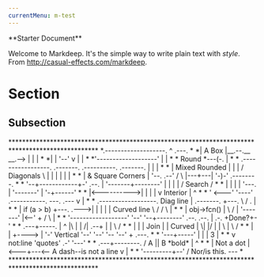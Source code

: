 ```yaml
---
currentMenu: m-test
---
```

<meta charset="utf-8" emacsmode="-*- markdown -*-">
            **Starter Document**

Welcome to Markdeep. It's the simple way to write plain text with
_style_. From http://casual-effects.com/markdeep.

Section
===============================================================================

Subsection
-------------------------------------------------------------------------------

<diagram>
*************************************************************************************************
*.-------------------.                           ^                      .---.                   *
*|    A Box          |__.--.__    __.-->         |                      |   |                   *
*|                   |        '--'               v                      |   |                   *
*'-------------------'                                                  |   |                   *
*                       Round                                       *---(-. |                   *
*  .-----------------.  .-------.    .----------.         .-------.     | | |                   *
* |   Mixed Rounded  | |         |  / Diagonals  \        |   |   |     | | |                   *
* | & Square Corners |  '--. .--'  /              \       |---+---|     '-)-'       .--------.  *
* '--+------------+-'  .--. |     '-------+--------'      |   |   |       |        / Search /   *
*    |            |   |    | '---.        |               '-------'       |       '-+------'    *
*    |<---------->|   |    |      |       v                Interior                 |     ^     *
*    '           <---'      '----'   .-----------.              ---.     .---       v     |     *
* .------------------.  Diag line    | .-------. +---.              \   /           .     |     *
* |   if (a > b)     +---.      .--->| |       | |    | Curved line  \ /           / \    |     *
* |   obj->fcn()     |    \    /     | '-------' |<--'                +           /   \   |     *
* '------------------'     '--'      '--+--------'      .--. .--.     |  .-.     +Done?+-'      *
*    .---+-----.                        |   ^           |\ | | /|  .--+ |   |     \   /         *
*    |   |     | Join                   |   | Curved    | \| |/ | |    \    |      \ /          *
*    |   |     +---->  |                 '-'  Vertical  '--' '--'  '--  '--'        +  .---.    *
*    '---+-----'       |                                                            |  | 3 |    *
*                      v                             not:line    'quotes'        .-'   '---'    *
*                  .---+--------.            /            A || B   *bold*       |        ^      *
*                 |   Not a dot  |      <---+---<--    A dash--is not a line    v        |      *
*                  '---------+--'          /           Nor/is this.            ---              *
*************************************************************************************************
</diagram>








<!-- Markdeep: --><script>window.markdeepOptions = {mode: 'html'};</script>
<script src="website/js/markdeep.min.js"></script>
